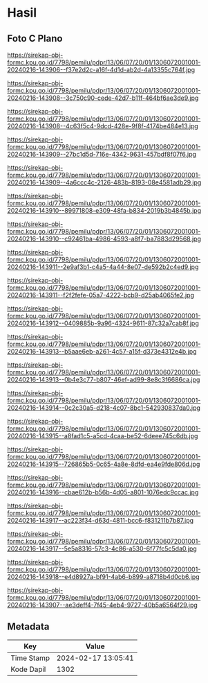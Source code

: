# Hasil

## Foto C Plano

https://sirekap-obj-formc.kpu.go.id/7798/pemilu/pdpr/13/06/07/20/01/1306072001001-20240216-143906--f37e2d2c-a16f-4d1d-ab2d-4a13355c764f.jpg

https://sirekap-obj-formc.kpu.go.id/7798/pemilu/pdpr/13/06/07/20/01/1306072001001-20240216-143908--3c750c90-cede-42d7-b11f-464bf6ae3de9.jpg

https://sirekap-obj-formc.kpu.go.id/7798/pemilu/pdpr/13/06/07/20/01/1306072001001-20240216-143908--4c63f5c4-9dcd-428e-9f8f-4174be484e13.jpg

https://sirekap-obj-formc.kpu.go.id/7798/pemilu/pdpr/13/06/07/20/01/1306072001001-20240216-143909--27bc1d5d-716e-4342-9631-457bdf8f07f6.jpg

https://sirekap-obj-formc.kpu.go.id/7798/pemilu/pdpr/13/06/07/20/01/1306072001001-20240216-143909--4a6ccc4c-2126-483b-8193-08e4581adb29.jpg

https://sirekap-obj-formc.kpu.go.id/7798/pemilu/pdpr/13/06/07/20/01/1306072001001-20240216-143910--89971808-e309-48fa-b834-2019b3b4845b.jpg

https://sirekap-obj-formc.kpu.go.id/7798/pemilu/pdpr/13/06/07/20/01/1306072001001-20240216-143910--c92461ba-4986-4593-a8f7-ba7883d29568.jpg

https://sirekap-obj-formc.kpu.go.id/7798/pemilu/pdpr/13/06/07/20/01/1306072001001-20240216-143911--2e9af3b1-c4a5-4a44-8e07-de592b2c4ed9.jpg

https://sirekap-obj-formc.kpu.go.id/7798/pemilu/pdpr/13/06/07/20/01/1306072001001-20240216-143911--f2f2fefe-05a7-4222-bcb9-d25ab4065fe2.jpg

https://sirekap-obj-formc.kpu.go.id/7798/pemilu/pdpr/13/06/07/20/01/1306072001001-20240216-143912--0409885b-9a96-4324-9611-87c32a7cab8f.jpg

https://sirekap-obj-formc.kpu.go.id/7798/pemilu/pdpr/13/06/07/20/01/1306072001001-20240216-143913--b5aae6eb-a261-4c57-a15f-d373e4312e4b.jpg

https://sirekap-obj-formc.kpu.go.id/7798/pemilu/pdpr/13/06/07/20/01/1306072001001-20240216-143913--0b4e3c77-b807-46ef-ad99-8e8c3f6686ca.jpg

https://sirekap-obj-formc.kpu.go.id/7798/pemilu/pdpr/13/06/07/20/01/1306072001001-20240216-143914--0c2c30a5-d218-4c07-8bc1-542930837da0.jpg

https://sirekap-obj-formc.kpu.go.id/7798/pemilu/pdpr/13/06/07/20/01/1306072001001-20240216-143915--a8fad1c5-a5cd-4caa-be52-6deee745c6db.jpg

https://sirekap-obj-formc.kpu.go.id/7798/pemilu/pdpr/13/06/07/20/01/1306072001001-20240216-143915--726865b5-0c65-4a8e-8dfd-ea4e9fde806d.jpg

https://sirekap-obj-formc.kpu.go.id/7798/pemilu/pdpr/13/06/07/20/01/1306072001001-20240216-143916--cbae612b-b56b-4d05-a801-1076edc9ccac.jpg

https://sirekap-obj-formc.kpu.go.id/7798/pemilu/pdpr/13/06/07/20/01/1306072001001-20240216-143917--ac223f34-d63d-4811-bcc6-f831211b7b87.jpg

https://sirekap-obj-formc.kpu.go.id/7798/pemilu/pdpr/13/06/07/20/01/1306072001001-20240216-143917--5e5a8316-57c3-4c86-a530-6f77fc5c5da0.jpg

https://sirekap-obj-formc.kpu.go.id/7798/pemilu/pdpr/13/06/07/20/01/1306072001001-20240216-143918--e4d8927a-bf91-4ab6-b899-a8718b4d0cb6.jpg

https://sirekap-obj-formc.kpu.go.id/7798/pemilu/pdpr/13/06/07/20/01/1306072001001-20240216-143907--ae3deff4-7f45-4eb4-9727-40b5a6564f29.jpg


## Metadata

| Key        | Value               |
| ---------- | ------------------- |
| Time Stamp | 2024-02-17 13:05:41 |
| Kode Dapil | 1302                |



